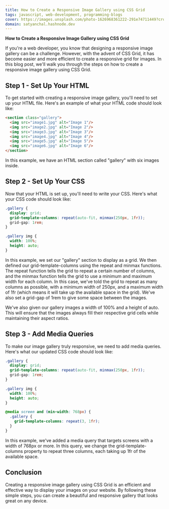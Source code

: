 ```yaml
---
title: How to Create a Responsive Image Gallery using CSS Grid
tags: javascript, web-development, programming-blogs
cover: https://images.unsplash.com/photo-1626968361222-291e74711449?crop=entropy&cs=tinysrgb&fit=max&fm=jpg&ixid=MnwzNDExMjB8MHwxfHNlYXJjaHw4fHxzZXR1cHxlbnwwfHx8fDE2Nzg3OTgxMDI&ixlib=rb-4.0.3&q=80&w=1080
domain: satyanchal.hashnode.dev
--- 
```

**How to Create a Responsive Image Gallery using CSS Grid**

If you're a web developer, you know that designing a responsive image gallery can be a challenge. However, with the advent of CSS Grid, it has become easier and more efficient to create a responsive grid for images. In this blog post, we'll walk you through the steps on how to create a responsive image gallery using CSS Grid.

## Step 1 - Set Up Your HTML

To get started with creating a responsive image gallery, you'll need to set up your HTML file. Here's an example of what your HTML code should look like:

```html
<section class="gallery">
  <img src="image1.jpg" alt="Image 1"/>
  <img src="image2.jpg" alt="Image 2"/>
  <img src="image3.jpg" alt="Image 3"/>
  <img src="image4.jpg" alt="Image 4"/>
  <img src="image5.jpg" alt="Image 5"/>
  <img src="image6.jpg" alt="Image 6"/>
</section>
```

In this example, we have an HTML section called "gallery" with six images inside.

## Step 2 - Set Up Your CSS

Now that your HTML is set up, you'll need to write your CSS. Here's what your CSS code should look like:

```css
.gallery {
  display: grid;
  grid-template-columns: repeat(auto-fit, minmax(250px, 1fr));
  grid-gap: 1rem;
}

.gallery img {
  width: 100%;
  height: auto;
}
```

In this example, we set our "gallery" section to display as a grid. We then defined our grid-template-columns using the repeat and minmax functions. The repeat function tells the grid to repeat a certain number of columns, and the minmax function tells the grid to use a minimum and maximum width for each column. In this case, we've told the grid to repeat as many columns as possible, with a minimum width of 250px, and a maximum width of 1fr (which means it will take up the available space in the grid). We've also set a grid-gap of 1rem to give some space between the images.

We've also given our gallery images a width of 100% and a height of auto. This will ensure that the images always fill their respective grid cells while maintaining their aspect ratios.

## Step 3 - Add Media Queries

To make our image gallery truly responsive, we need to add media queries. Here's what our updated CSS code should look like:

```css
.gallery {
  display: grid;
  grid-template-columns: repeat(auto-fit, minmax(250px, 1fr));
  grid-gap: 1rem;
}

.gallery img {
  width: 100%;
  height: auto;
}

@media screen and (min-width: 768px) {
  .gallery {
    grid-template-columns: repeat(3, 1fr);
  }
}
```

In this example, we've added a media query that targets screens with a width of 768px or more. In this query, we change the grid-template-columns property to repeat three columns, each taking up 1fr of the available space.

## Conclusion

Creating a responsive image gallery using CSS Grid is an efficient and effective way to display your images on your website. By following these simple steps, you can create a beautiful and responsive gallery that looks great on any device.
